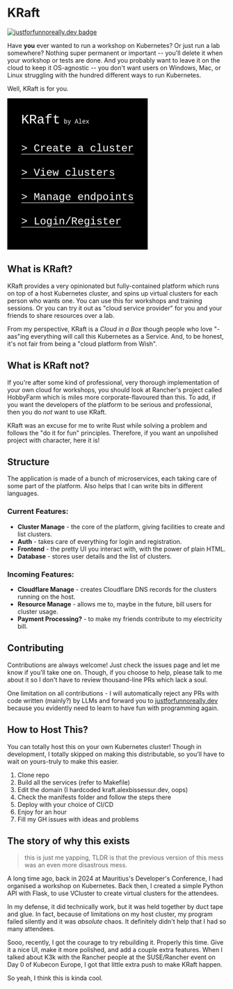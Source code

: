 # KRaft
[![justforfunnoreally.dev badge](https://img.shields.io/badge/justforfunnoreally-dev-9ff)](https://justforfunnoreally.dev)

Have **you** ever wanted to run a workshop on Kubernetes? Or just run a lab somewhere? Nothing super permanent or important -- you'll delete it when your workshop or tests are done. And you probably want to leave it on the cloud to keep it OS-agnostic -- you don't want users on Windows, Mac, or Linux struggling with the hundred different ways to run Kubernetes.

Well, KRaft is for you.

![Image showing homepage of Kraft, with white text black background with options create cluster, view clusters, manage endpoint, and register/login](./homepage.png)

## What is KRaft?
KRaft provides a very opinionated but fully-contained platform which runs on top of a host Kubernetes cluster, and spins up virtual clusters for each person who wants one. You can use this for workshops and training sessions. Or you can try it out as "cloud service provider" for you and your friends to share resources over a lab.

From my perspective, KRaft is a *Cloud in a Box* though people who love "-aas"ing everything will call this Kubernetes as a Service. And, to be honest, it's not fair from being a "cloud platform from Wish".

## What is KRaft not?
If you're after some kind of professional, very thorough implementation of your own cloud for workshops, you should look at Rancher's project called HobbyFarm which is miles more corporate-flavoured than this. To add, if you want the developers of the platform to be serious and professional, then you do *not* want to use KRaft.

KRaft was an excuse for me to write Rust while solving a problem and follows the "do it for fun" principles. Therefore, if you want an unpolished project with character, here it is!

## Structure
The application is made of a bunch of microservices, each taking care of some part of the platform. Also helps that I can write bits in different languages.

### Current Features:
- **Cluster Manage** - the core of the platform, giving facilities to create and list clusters.
- **Auth** - takes care of everything for login and registration.
- **Frontend** - the pretty UI you interact with, with the power of plain HTML.
- **Database** - stores user details and the list of clusters.

### Incoming Features:
- **Cloudflare Manage** - creates Cloudflare DNS records for the clusters running on the host.
- **Resource Manage** - allows me to, maybe in the future, bill users for cluster usage.
- **Payment Processing?** - to make my friends contribute to my electricity bill.

## Contributing
Contributions are always welcome!
Just check the issues page and let me know if you'll take one on. Though, if you choose to help, please talk to me about it so I don't have to review thousand-line PRs which lack a soul.

One limitation on all contributions - I will automatically reject any PRs with code written (mainly?) by LLMs and forward you to [justforfunnoreally.dev](https://justforfunnoreally.dev/) because you evidently need to learn to have fun with programming again.

## How to Host This?
You can totally host this on your own Kubernetes cluster! Though in development, I totally skipped on making this distributable, so you'll have to wait on yours-truly to make this easier.

1. Clone repo
2. Build all the services (refer to Makefile)
3. Edit the domain (I hardcoded kraft.alexbissessur.dev, oops)
4. Check the manifests folder and follow the steps there
5. Deploy with your choice of CI/CD
6. Enjoy for an hour
7. Fill my GH issues with ideas and problems


## The story of why this exists
> this is just me yapping, TLDR is that the previous version of this mess was an even more disastrous mess.

A long time ago, back in 2024 at Mauritius's Developer's Conference, I had organised a workshop on Kubernetes. Back then, I created a simple Python API with Flask, to use VCluster to create virtual clusters for the attendees.

In my defense, it did technically work, but it was held together by duct tape and glue. In fact, because of limitations on my host cluster, my program failed silently and it was *absolute* chaos. It definitely didn't help that I had so many attendees.

Sooo, recently, I got the courage to try rebuilding it. Properly this time. Give it a nice UI, make it more polished, and add a couple extra features. When I talked about K3k with the Rancher people at the SUSE/Rancher event on Day 0 of Kubecon Europe, I got that little extra push to make KRaft happen.

So yeah, I think this is kinda cool.
